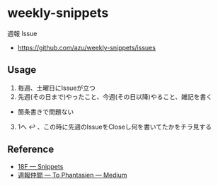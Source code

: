 # weekly-snippets

週報 Issue

- https://github.com/azu/weekly-snippets/issues

## Usage

1. 毎週、土曜日にIssueが立つ
2. 先週(その日まで)やったこと、今週(その日以降)やること、雑記を書く
  - 箇条書きで問題ない
3. 1へ :leftwards_arrow_with_hook: 、この時に先週のIssueをCloseし何を書いてたかをチラ見する

## Reference

- [18F — Snippets](https://18f.gsa.gov/2014/12/17/snippets/)
- [週報仲間 — To Phantasien — Medium](https://bellflower.dodgson.org/%E9%80%B1%E5%A0%B1%E4%BB%B2%E9%96%93-a799ad07f349#.2ve6c9mba "週報仲間 — To Phantasien — Medium")
